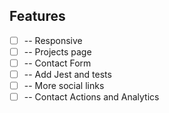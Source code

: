 ## Features

 - [ ] -- Responsive
 - [ ] -- Projects page
 - [ ] -- Contact Form
 - [ ] -- Add Jest and tests
 - [ ] -- More social links
 - [ ] -- Contact Actions and Analytics